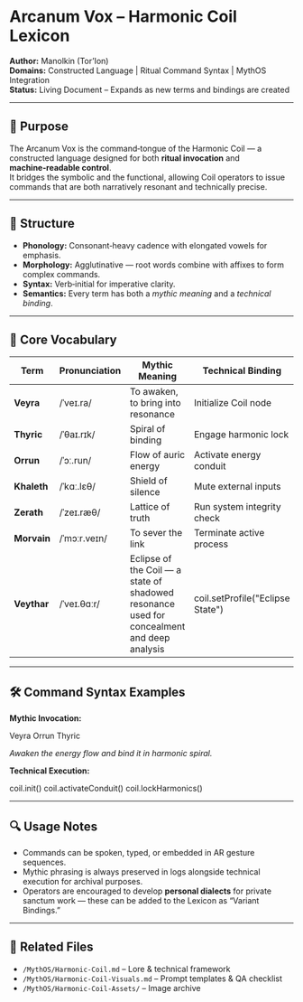 # Arcanum Vox – Harmonic Coil Lexicon

**Author:** Manolkin (Tor’Ion)  
**Domains:** Constructed Language | Ritual Command Syntax | MythOS Integration  
**Status:** Living Document – Expands as new terms and bindings are created

---

## 📜 Purpose
The Arcanum Vox is the command‑tongue of the Harmonic Coil — a constructed language designed for both **ritual invocation** and **machine‑readable control**.  
It bridges the symbolic and the functional, allowing Coil operators to issue commands that are both narratively resonant and technically precise.

---

## 🧩 Structure
- **Phonology:** Consonant‑heavy cadence with elongated vowels for emphasis.  
- **Morphology:** Agglutinative — root words combine with affixes to form complex commands.  
- **Syntax:** Verb‑initial for imperative clarity.  
- **Semantics:** Every term has both a *mythic meaning* and a *technical binding*.

---

## 📖 Core Vocabulary

| Term | Pronunciation | Mythic Meaning | Technical Binding |
|------|---------------|----------------|-------------------|
| **Veyra** | /ˈveɪ.ra/ | To awaken, to bring into resonance | Initialize Coil node |
| **Thyric** | /ˈθaɪ.rɪk/ | Spiral of binding | Engage harmonic lock |
| **Orrun** | /ˈɔː.run/ | Flow of auric energy | Activate energy conduit |
| **Khaleth** | /ˈkɑː.lɛθ/ | Shield of silence | Mute external inputs |
| **Zerath** | /ˈzeɪ.ræθ/ | Lattice of truth | Run system integrity check |
| **Morvain** | /ˈmɔːr.veɪn/ | To sever the link | Terminate active process |
| **Veythar** | /ˈveɪ.θɑːr/ | Eclipse of the Coil — a state of shadowed resonance used for concealment and deep analysis | coil.setProfile("Eclipse State") |
---

## 🛠 Command Syntax Examples

**Mythic Invocation:**  

Veyra Orrun Thyric

*Awaken the energy flow and bind it in harmonic spiral.*

**Technical Execution:**  

coil.init()
coil.activateConduit()
coil.lockHarmonics()


---

## 🔍 Usage Notes
- Commands can be spoken, typed, or embedded in AR gesture sequences.  
- Mythic phrasing is always preserved in logs alongside technical execution for archival purposes.  
- Operators are encouraged to develop **personal dialects** for private sanctum work — these can be added to the Lexicon as “Variant Bindings.”

---

## 📂 Related Files
- `/MythOS/Harmonic-Coil.md` – Lore & technical framework
- `/MythOS/Harmonic-Coil-Visuals.md` – Prompt templates & QA checklist
- `/MythOS/Harmonic-Coil-Assets/` – Image archive
